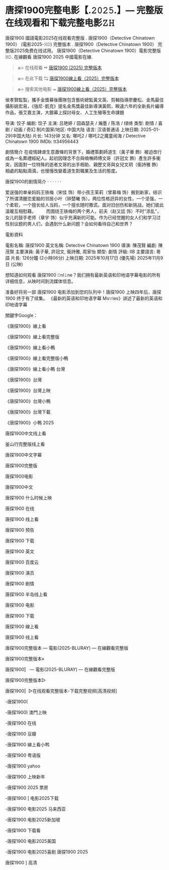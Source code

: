 <h1> 唐探1900完整电影【.𝟸𝟶𝟸𝟻.】— 完整版 在线观看和下载完整电影𝚉𝙷 </h1>

唐探1900 國語電影2025在线观看完整版 . 唐探1900（Detective Chinatown 1900） (電影2025-𝙷𝙳) 完整版本 . 唐探1900（Detective Chinatown 1900） 完整版2025免费在线试用。 唐探1900（Detective Chinatown 1900）電影完整版 𝙷𝙳. 在線觀看 唐探1900 2025 中國電影在線.

>⧆⟢ 在线观看 ➺ [唐探1900 (2025) 完整版本](https://shortx.today/QeWnb)

>⧆⟢ 在此下载 ⇆ [唐探1900線上看（2025）完整版本](https://shortx.today/QeWnb)

>⧆⟢ 搜索其他电影 ⇴ [唐探1900線上看（2025）完整版本](https://shortx.today/QeWnb)

侯孝賢監製，攜手金獎幕後團隊包含藝術總監黃文英、剪輯指導廖慶松、金馬最佳攝影姚宏易，《強尼･凱克》提名金馬獎最佳新導演黃熙，睽違六年的全新長片編導作品，張艾嘉主演，大銀幕上探討母女、人工生殖等生命課題

导演: 饺子 编剧: 饺子 主演: 吕艳婷 / 囧森瑟夫 / 瀚墨 / 陈浩 / 绿绮 类型: 剧情 / 喜剧 / 动画 / 奇幻 制片国家/地区: 中国大陆 语言: 汉语普通话 上映日期: 2025-01-29(中国大陆) 片长: 143分钟 又名: 哪吒2 / 哪吒2之魔童闹海 / Detective Chinatown 1900 IMDb: tt34956443

劇情簡介 在疫情肆虐生意蕭條的背景下，婚禮策劃師道生（黃子華 飾）被迫改行成為一名葬禮經紀人。起初因理念不合與喃嘸師傅文哥（許冠文 飾）產生許多衝突，因面對一位特殊的逝者文哥的出手相助、親歷文哥與女兒文玥（衞詩雅 飾）相處的點點滴滴，也慢慢改變着道生對職業及生活的態度。

唐探1900的剧情简介 · · · · · ·

爱逞强的单亲妈妈王铁梅（宋佳 饰）带小孩王茉莉（曾慕梅 饰）搬到新家，结识了所谓清醒恋爱脑的邻居小叶（钟楚曦 饰）。两位性格迥异的女性，一个坚强，一个柔软，一个擅长给人当妈，一个擅长随时撒谎。面对旧创伤和新挑战，她们彼此温暖互相慰藉。 　　而围绕王铁梅的两个男人，前夫（赵又廷 饰）不时“添乱”，女儿的鼓手老师（章宇 饰）似乎充满新的可能。作为已经觉醒的女人们和学习过性别议题的男人们，会遇到什么新问题？会如何看待自己和世界？

電影資料

電影名稱: 唐探1900 英文名稱: Detective Chinatown 1900 導演: 陳茂賢 編劇: 陳茂賢 主要演員: 黃子華, 許冠文, 衞詩雅, 周家怡 類型: 劇情 評級: IIB 主要語言: 粵語 片長: 126分鐘 (2小時06分) 上映日期: 2025年10月17日 (優先場) 2025年11月9日 (公映)

想知道如何观看 唐探1900 𝙾nl𝚒ne？我们拥有最新英语和印地语字幕电影的所有详细信息，从映时间到流媒体信息。

准备好将另一部 唐探1900 电影添加到您的队列中！唐探1900 上映四年后，唐探1900 终于有了续集。 《最新的英语和印地语字幕 Mo𝚟ies》讲述了最新的英语和印地语字幕

關鍵字Google：

《唐探1900》線上看

《唐探1900》線上看完整版

《唐探1900》線上看小鴨

《唐探1900》線上看完整版小鴨

《唐探1900》線上看小鴨 台灣

《唐探1900》台灣

《唐探1900》台灣上映

《唐探1900》台灣小鴨

《唐探1900》台灣下載

《唐探1900》小鴨 2025

唐探1900中文线上看

釜山行完整版线上看

唐探1900中文字幕

唐探1900完整版

唐探1900电影

唐探1900中文

唐探1900 什么时候上映

唐探1900 在线

唐探1900 线上看

唐探1900 预告

唐探1900 下载

唐探1900 英文

唐探1900 百度云

唐探1900 演员

唐探1900 剧情

唐探1900 半岛线上看

唐探1900 电影

唐探1900 下载

唐探1900 線上看

唐探1900 线上看

唐探1900完整版本 — 電影(2025-BLURAY) — 在線觀看完整版

唐探1900完整版本»

唐探1900〛 — 電影(2025-BLURAY) — 在線觀看完整版

唐探1900完整版本▷

唐探1900〛▷在线观看完整版本-下载完整视频[高清视频]

-唐探1900(

-唐探1900) 澳門上映

-唐探1900 在线

-唐探1900 豆瓣

-唐探1900 線上看小鸭

-唐探1900 粤语版

-唐探1900 yahoo

-唐探1900 上映新年

-唐探1900 2025 票房

-唐探1900 ] 电影2025下载

-唐探1900 电影2025 马来西亚

-唐探1900 电影2025新加坡

-唐探1900 下载看

-唐探1900 电影2025美国

-唐探1900 电影2025喜剧 唐探1900 2025

唐探1900 ] 高清
